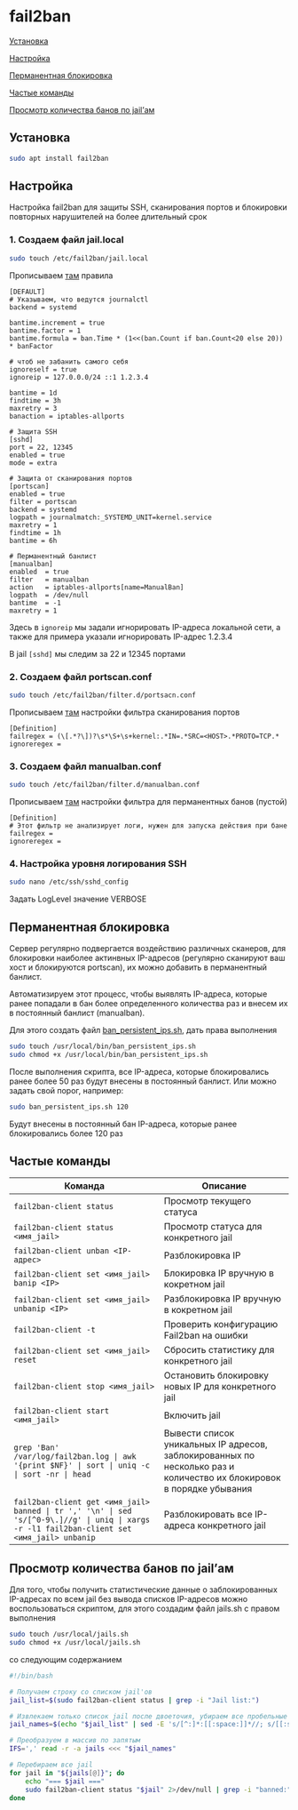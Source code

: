 # fail2ban

[Установка](#Установка)

[Настройка](#Настройка)

[Перманентная блокировка](#ПерманентнаяБлокировка)

[Частые команды](#ЧастыеКоманды)

[Просмотр количества банов по jail’ам](#jaillist)

## <a id="Установка">Установка</a>
```bash
sudo apt install fail2ban
```

## <a id="Настройка">Настройка</a>

Настройка fail2ban для защиты SSH, сканирования портов и блокировки повторных нарушителей на более длительный срок

### 1. Cоздаем файл jail.local
```bash
sudo touch /etc/fail2ban/jail.local
```
Прописываем [там](jail.local) правила
```
[DEFAULT]
# Указываем, что ведутся journalctl
backend = systemd

bantime.increment = true
bantime.factor = 1
bantime.formula = ban.Time * (1<<(ban.Count if ban.Count<20 else 20)) * banFactor

# чтоб не забанить самого себя
ignoreself = true
ignoreip = 127.0.0.0/24 ::1 1.2.3.4

bantime = 1d
findtime = 3h
maxretry = 3
banaction = iptables-allports

# Защита SSH
[sshd]
port = 22, 12345
enabled = true
mode = extra

# Защита от сканирования портов
[portscan]
enabled = true
filter = portscan
backend = systemd
logpath = journalmatch:_SYSTEMD_UNIT=kernel.service
maxretry = 1
findtime = 1h
bantime = 6h

# Перманентный банлист
[manualban]
enabled  = true
filter   = manualban
action   = iptables-allports[name=ManualBan]
logpath  = /dev/null
bantime  = -1
maxretry = 1
```
Здесь в `ignoreip` мы задали игнорировать IP-адреса локальной сети, а также для примера указали игнорировать IP-адрес 1.2.3.4

В jail `[sshd]` мы следим за 22 и 12345 портами
### 2. Cоздаем файл portscan.conf
```bash
sudo touch /etc/fail2ban/filter.d/portsacn.conf
```
Прописываем [там](portscan.conf) настройки фильтра сканирования портов
```
[Definition]
failregex = (\[.*?\])?\s*\S+\s+kernel:.*IN=.*SRC=<HOST>.*PROTO=TCP.*
ignoreregex =
```
### 3. Cоздаем файл manualban.conf
```bash
sudo touch /etc/fail2ban/filter.d/manualban.conf
```
Прописываем [там](manualban.conf) настройки фильтра для перманентных банов (пустой)
```
[Definition]
# Этот фильтр не анализирует логи, нужен для запуска действия при бане
failregex = 
ignoreregex =
```
### 4. Настройка уровня логирования SSH
```bash
sudo nano /etc/ssh/sshd_config
```
Задать LogLevel значение VERBOSE

## <a id="ПерманентнаяБлокировка">Перманентная блокировка</a>
Сервер регулярно подвергается воздействию различных сканеров, для блокировки наиболее актинвных IP-адресов (регулярно сканируют ваш хост и блокируются portscan), их можно добавить в перманентный банлист.

Автоматизируем этот процесс, чтобы выявлять IP-адреса, которые ранее попадали в бан более определенного количества раз и внесем их в постоянный банлист (manualban).

Для этого создать файл [ban_persistent_ips.sh](ban_persistent_ips.sh), дать права выполнения
```bash
sudo touch /usr/local/bin/ban_persistent_ips.sh
sudo chmod +x /usr/local/bin/ban_persistent_ips.sh
```
После выполнения скрипта, все IP-адреса, которые блокировались ранее более 50 раз будут внесены в постоянный банлист. Или можно задать свой порог, например:
```bash
sudo ban_persistent_ips.sh 120
```
Будут внесены в постоянный бан IP-адреса, которые ранее блокировались более 120 раз
## <a id="ЧастыеКоманды">Частые команды</a>
|Команда|Описание|
|-|-|
|`fail2ban-client status`|Просмотр текущего статуса|
|`fail2ban-client status <имя_jail>`|Просмотр статуса для конкретного jail|
|`fail2ban-client unban <IP-адрес>`|Разблокировка IP|
|`fail2ban-client set <имя_jail> banip <IP>`|Блокировка IP вручную в кокретном jail|
|`fail2ban-client set <имя_jail> unbanip <IP>`|Разблокировка IP вручную в кокретном jail|
|`fail2ban-client -t`|Проверить конфигурацию Fail2ban на ошибки|
|`fail2ban-client set <имя_jail> reset`|Сбросить статистику для конкретного jail|
|`fail2ban-client stop <имя_jail>`|Остановить блокировку новых IP для конкретного jail|
|`fail2ban-client start <имя_jail>`|Включить jail|
|`grep 'Ban' /var/log/fail2ban.log \| awk '{print $NF}' \| sort \| uniq -c \| sort -nr \| head`|Вывести список уникальных IP адресов, заблокированных по несколько раз и количество их блокировок в порядке убывания|
|`fail2ban-client get <имя_jail> banned \| tr ',' '\n' \| sed 's/[^0-9\.]//g' \| uniq \| xargs -r -l1 fail2ban-client set <имя_jail> unbanip`|Разблокировать все IP-адреса конкретного jail|

## <a id="jaillist">Просмотр количества банов по jail’ам</a>
Для того, чтобы получить статистические данные о заблокированных IP-адресах по всем jail без вывода списков IP-адресов можно воспользоваться скриптом, для этого создадим файл jails.sh с правом выполнения
```bash
sudo touch /usr/local/jails.sh
sudo chmod +x /usr/local/jails.sh
```
со следующим содержанием
```bash
#!/bin/bash

# Получаем строку со списком jail'ов
jail_list=$(sudo fail2ban-client status | grep -i "Jail list:")

# Извлекаем только список jail после двоеточия, убираем все пробельные символы и спецсимволы
jail_names=$(echo "$jail_list" | sed -E 's/[^:]*:[[:space:]]*//; s/[[:space:]]+//g')

# Преобразуем в массив по запятым
IFS=',' read -r -a jails <<< "$jail_names"

# Перебираем все jail
for jail in "${jails[@]}"; do
    echo "=== $jail ==="
    sudo fail2ban-client status "$jail" 2>/dev/null | grep -i "banned:"
done
```
